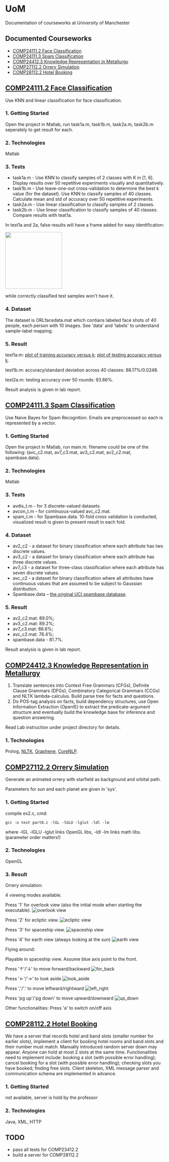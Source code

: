 # UoM
Documentation of courseworks at University of Manchester

## Documented Courseworks
- [COMP24111.2 Face Classification](#2411102)
- [COMP24111.3 Spam Classification](#2411103)
- [COMP24412.3 Knowledge Representation in Metallurgy](#2441203)
- [COMP27112.2 Orrery Simulation](#2711202)
- [COMP28112.2 Hotel Booking](#2811202)

<a name="2411102"></a>
## [COMP24111.2 Face Classification]
Use KNN and linear classification for face classification. 

### 1. Getting Started
Open the project in Matlab, run task1a.m, task1b.m, task2a.m, task2b.m seperately to get result for each.

### 2. Technologies
Matlab

### 3. Tests
- task1a.m - Use KNN to classify samples of 2 classes with K in [1, 6]. Display results over 50 repetitive experiments visually and quantitatively.
- task1b.m - Use leave-one-out cross-validation to determine the best k value (for the dataset). Use KNN to classify samples of 40 classes. Calculate mean and std of accuracy over 50 repetitive experiments. 
- task2a.m - Use linear classification to classify samples of 2 classes.
- task2b.m - Use linear classification to classify samples of 40 classes. Compare results with teat1a.

In test1a and 2a, false results will have a frame added for easy identification:

<img src="yr2/COMP24111 Machine Learning and Optimisation/lab02 Face Recognition/readme-img/false-result.JPG" width="180" height="180">

while correctly classified test samples won't have it. 

### 4. Dataset
The dataset is ORLfacedata.mat which contians labeled face shots of 40 people, each person with 10 images. See 'data' and 'labels' to understand sample-label mapping.

### 5. Result
test1a.m: [plot of training accuracy versus k](yr2/COMP24111%20Machine%20Learning%20and%20Optimisation/lab02%20Face%20Recognition/readme-img/t1a_test.JPG); [plot of testing accuracy versus k](yr2/COMP24111%20Machine%20Learning%20and%20Optimisation/lab02%20Face%20Recognition/readme-img/t1a_train.JPG).

test1b.m: accuracy/standard deviation across 40 classes: 88.17%/0.0248.

test2a.m: testing accuracy over 50 rounds: 93.86%.

Result analysis is given in lab report.


<a name="2411103"></a>
## [COMP24111.3 Spam Classification]
Use Naive Bayes for Spam Recognition. Emails are preprocessed so each is represented by a vector.

### 1. Getting Started
Open the project in Matlab, run main.m. filename could be one of the following: (avc_c2.mat, av7_c3.mat, av3_c2.mat, av2_c2.mat, spambase.data).

### 2. Technologies
Matlab

### 3. Tests
 - avdis_t.m - for 3 discrete-valued datasets.
 - avcon_t.m - for continuous-valued avc_c2.mat. 
 - spam_t.m - for Spambase.data. 10-fold cross validation is conducted, visualized result is given to present result in each fold.

### 4. Dataset
 - av2_c2 - a dataset for binary classification where each attribute has two discrete values.
 - av3_c2 - a dataset for binary classification where each attribute has three discrete values.
 - av7_c3 - a dataset for three-class classification where each attribute has seven discrete values.
 - avc_c2 - a dataset for binary classification where all attributes have continuous values that are assumed to be subject to Gaussian distribution.
 - Spambase.data – [the original UCI spambase database](http://archive.ics.uci.edu/ml/datasets/Spambase).

### 5. Result
 - av2_c2.mat: 89.0%; 
 - av3_c2.mat: 89.2%; 
 - av7_c3.mat: 86.6%; 
 - avc_c2.mat: 76.4%; 
 - spambase.data - 81.7%. 

Result analysis is given in lab report.

<a name="2441203"></a>
## [COMP24412.3 Knowledge Representation in Metallurgy]
1. Translate sentences into Context Free Grammars (CFGs), Definite Clause Grammars (DFGs), Combinatory Categorical Grammars (CCGs) and NLTK lambda-calculus. Build parse tree for facts and questions.
2. Do POS-tag analysis on facts, build dependency structures, use Open Information
Extraction (OpenIE) to extract the predicate-argument structure and eventually build the knowledge base for inference and question answering.

Read Lab instruction under project directory for details.

### 1. Technologies
Prolog, [NLTK](https://github.com/nltk/nltk), [Graphene](https://github.com/Lambda-3/Graphene), [CoreNLP](http://corenlp.run/).


<a name="2711202"></a>
## [COMP27112.2 Orrery Simulation]
Generate an animated orrery with starfield as background and orbital path. 
 
Parameters for sun and each planet are given in 'sys'.

### 1. Getting Started
compile ex2.c, cmd:
```
gcc -o test part8.c -lGL -lGLU -lglut -ldl -lm
```
where -lGL -lGLU -lglut links OpenGL libs, -ldl -lm links math libs. (parameter order matters!)


### 2. Technologies
OpenGL

### 3. Result
Orrery simulation:

4 viewing modes available. 

Press '1' for overlook view (also the initial mode when starting the executable).
![overlook view](media/27112_2/overlook.gif)

Press '2' for ecliptic view.
![ecliptic view](media/27112_2/ecliptic.gif)

Press '3' for spaceship view.
![spaceship view](media/27112_2/spaceship.gif)

Press '4' for earth view (always looking at the sun)
![earth view](media/27112_2/earth.gif)

Flying around:

Playable in spaceship view. Assume blue axis point to the front.

Press '↑'/'↓' to move forward/backward
![for_back](media/27112_2/for_back.gif)

Press '←'/'→' to look aside
![look_aside](media/27112_2/look_aside.gif)

Press ','/'.' to move leftward/rightward
![left_right](media/27112_2/left_right.gif)

Press 'pg up'/'pg down' to move upward/downward
![up_down](media/27112_2/up_down.gif)


Other functionalities:  Press 'a' to switch on/off axis


<a name="2811202"></a>
## [COMP28112.2 Hotel Booking]
We have a server that records hotel and band slots (smaller number for earlier slots), implement a client for booking hotel rooms and band slots and their number must match. Manually introduced random server down may appear. Anyone can hold at most 2 slots at the same time. Functionalities need to implement include: booking a slot (with possible error handling); cancel booking for a slot (with possible error handling); checking slots you have booked; finding free slots. Client skeleton, XML message parser and communication schema are implemented in advance.

### 1. Getting Started
not available, server is hold by the professor

### 2. Technologies
Java, XML, HTTP



[COMP24111.2 Face Classification]: <yr2/COMP24111%20Machine%20Learning%20and%20Optimisation/lab02%20Face%20Recognition>
[COMP24111.3 Spam Classification]: <yr2/COMP24111%20Machine%20Learning%20and%20Optimisation/lab03%20Spam%20Classification>
[COMP24412.3 Knowledge Representation in Metallurgy]: <yr2/COMP24412%20Symbolic%20AI/ex3>
[COMP27112.2 Orrery Simulation]: <yr2/COMP27112%20Computer%20Graphics%20and%20Image%20Processing/ex2>
[COMP28112.2 Hotel Booking]: <yr2/COMP28112%20Distributed%20Computing/ex22>

## TODO
 - pass all tests for COMP23412.2
 - build a server for COMP28112.2

